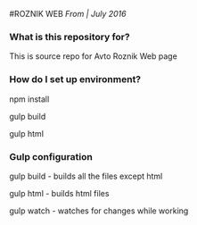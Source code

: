#ROZNIK WEB
*From | July 2016*

### What is this repository for? ###
This is source repo for Avto Roznik Web page

### How do I set up environment? ###

npm install

gulp build

gulp html

### Gulp configuration ###

gulp build - builds all the files except html

gulp html - builds html files

gulp watch - watches for changes while working

